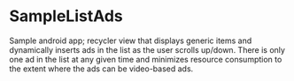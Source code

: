 # SampleListAds
Sample android app;  recycler view that displays generic items and dynamically inserts ads
in the list as the user scrolls up/down.  There is only one ad in the list at any given time
and minimizes resource consumption to the extent where the ads can be video-based ads.
